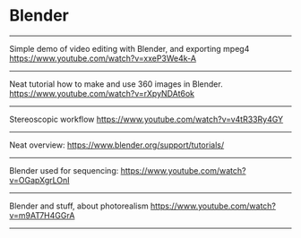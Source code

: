 # Blender

---

Simple demo of video editing with Blender, and exporting mpeg4
https://www.youtube.com/watch?v=xxeP3We4k-A

---

Neat tutorial how to make and use 360 images in Blender.
https://www.youtube.com/watch?v=rXpyNDAt6ok

---

Stereoscopic workflow
https://www.youtube.com/watch?v=v4tR33Ry4GY

---

Neat overview:
https://www.blender.org/support/tutorials/

---

Blender used for sequencing: https://www.youtube.com/watch?v=OGapXgrLOnI

---

Blender and stuff, about photorealism https://www.youtube.com/watch?v=m9AT7H4GGrA

---
